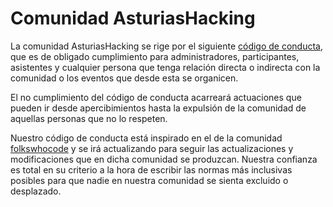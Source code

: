 # Comunidad AsturiasHacking

La comunidad AsturiasHacking se rige por el siguiente [código de conducta](https://github.com/asturiashacking/core/blob/master/CODE_OF_CONDUCT.md), que es de obligado cumplimiento para administradores, participantes, asistentes y cualquier persona que tenga relación directa o indirecta con la comunidad o los eventos que desde esta se organicen.

El no cumplimiento del código de conducta acarreará actuaciones que pueden ir desde apercibimientos hasta la expulsión de la comunidad de aquellas personas que no lo respeten.

Nuestro código de conducta está inspirado en el de la comunidad [folkswhocode](https://github.com/folkswhocode) y se irá actualizando para seguir las actualizaciones y modificaciones que en dicha comunidad se produzcan. Nuestra confianza es total en su criterio a la hora de escribir las normas más inclusivas posibles para que nadie en nuestra comunidad se sienta excluido o desplazado.